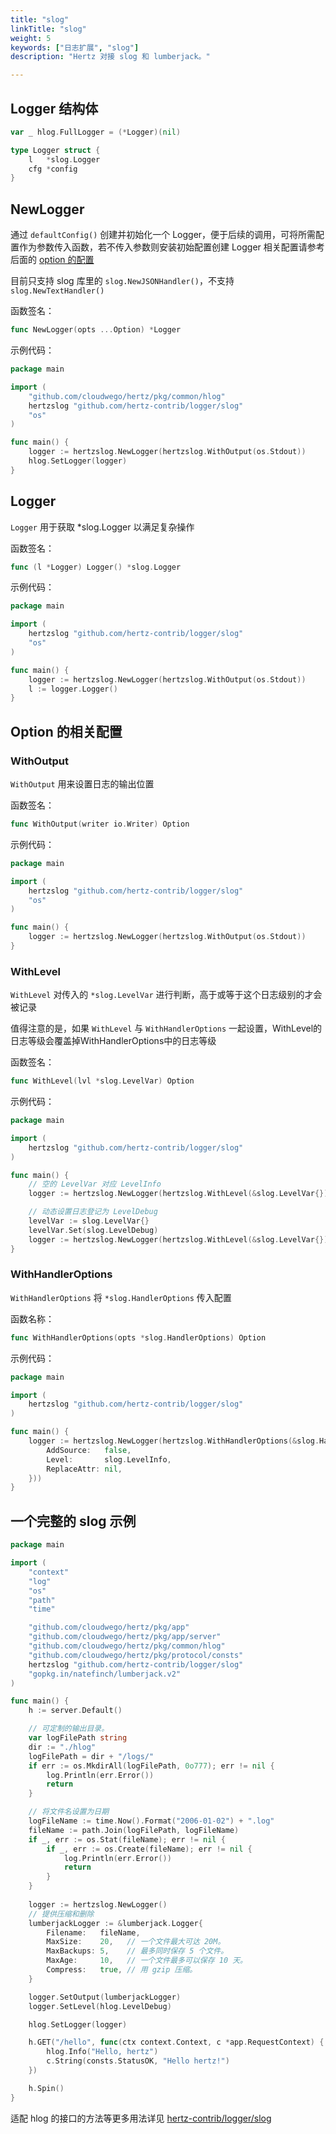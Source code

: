 ```yaml
---
title: "slog"
linkTitle: "slog"
weight: 5
keywords: ["日志扩展", "slog"]
description: "Hertz 对接 slog 和 lumberjack。"

---
```


## Logger 结构体

```go
var _ hlog.FullLogger = (*Logger)(nil)

type Logger struct {
    l   *slog.Logger
    cfg *config
}
```

## NewLogger

通过 `defaultConfig()` 创建并初始化一个 Logger，便于后续的调用，可将所需配置作为参数传入函数，若不传入参数则安装初始配置创建 Logger
相关配置请参考后面的 [option 的配置](#option-的相关配置)

目前只支持 slog 库里的 `slog.NewJSONHandler()`，不支持 `slog.NewTextHandler()`

函数签名：

```go
func NewLogger(opts ...Option) *Logger
```

示例代码：

```go
package main

import (
    "github.com/cloudwego/hertz/pkg/common/hlog"
    hertzslog "github.com/hertz-contrib/logger/slog"
    "os"
)

func main() {
    logger := hertzslog.NewLogger(hertzslog.WithOutput(os.Stdout))
    hlog.SetLogger(logger)
}
```

## Logger

`Logger` 用于获取 *slog.Logger 以满足复杂操作

函数签名：

```go
func (l *Logger) Logger() *slog.Logger
```

示例代码：

```go
package main

import (
    hertzslog "github.com/hertz-contrib/logger/slog"
    "os"
)

func main() {
    logger := hertzslog.NewLogger(hertzslog.WithOutput(os.Stdout))
    l := logger.Logger()
}
```

## Option 的相关配置

### WithOutput

`WithOutput` 用来设置日志的输出位置

函数签名：

```go
func WithOutput(writer io.Writer) Option
```

示例代码：

```go
package main

import (
    hertzslog "github.com/hertz-contrib/logger/slog"
    "os"
)

func main() {
    logger := hertzslog.NewLogger(hertzslog.WithOutput(os.Stdout))
}


```

### WithLevel

`WithLevel` 对传入的 `*slog.LevelVar` 进行判断，高于或等于这个日志级别的才会被记录

值得注意的是，如果 `WithLevel` 与 `WithHandlerOptions` 一起设置，WithLevel的日志等级会覆盖掉WithHandlerOptions中的日志等级

函数签名：

```go
func WithLevel(lvl *slog.LevelVar) Option
```

示例代码：

```go
package main

import (
    hertzslog "github.com/hertz-contrib/logger/slog"
)

func main() {
    // 空的 LevelVar 对应 LevelInfo
    logger := hertzslog.NewLogger(hertzslog.WithLevel(&slog.LevelVar{}))

    // 动态设置日志登记为 LevelDebug
    levelVar := slog.LevelVar{}
    levelVar.Set(slog.LevelDebug)
    logger := hertzslog.NewLogger(hertzslog.WithLevel(&slog.LevelVar{})) 
}

```

### WithHandlerOptions

`WithHandlerOptions` 将 `*slog.HandlerOptions` 传入配置

函数名称：

```go
func WithHandlerOptions(opts *slog.HandlerOptions) Option 
```

示例代码：

```go
package main

import (
    hertzslog "github.com/hertz-contrib/logger/slog"
)

func main() {
    logger := hertzslog.NewLogger(hertzslog.WithHandlerOptions(&slog.HandlerOptions{
        AddSource:   false,
        Level:       slog.LevelInfo,
        ReplaceAttr: nil,
    }))
}
```

## 一个完整的 slog 示例

```go
package main

import (
	"context"
	"log"
	"os"
	"path"
	"time"

	"github.com/cloudwego/hertz/pkg/app"
	"github.com/cloudwego/hertz/pkg/app/server"
	"github.com/cloudwego/hertz/pkg/common/hlog"
	"github.com/cloudwego/hertz/pkg/protocol/consts"
	hertzslog "github.com/hertz-contrib/logger/slog"
	"gopkg.in/natefinch/lumberjack.v2"
)

func main() {
	h := server.Default()

	// 可定制的输出目录。
	var logFilePath string
	dir := "./hlog"
	logFilePath = dir + "/logs/"
	if err := os.MkdirAll(logFilePath, 0o777); err != nil {
		log.Println(err.Error())
		return
	}

	// 将文件名设置为日期
	logFileName := time.Now().Format("2006-01-02") + ".log"
	fileName := path.Join(logFilePath, logFileName)
	if _, err := os.Stat(fileName); err != nil {
		if _, err := os.Create(fileName); err != nil {
			log.Println(err.Error())
			return
		}
	}
	
	logger := hertzslog.NewLogger()
	// 提供压缩和删除
	lumberjackLogger := &lumberjack.Logger{
		Filename:   fileName,
		MaxSize:    20,   // 一个文件最大可达 20M。
		MaxBackups: 5,    // 最多同时保存 5 个文件。
		MaxAge:     10,   // 一个文件最多可以保存 10 天。
		Compress:   true, // 用 gzip 压缩。
	}

	logger.SetOutput(lumberjackLogger)
	logger.SetLevel(hlog.LevelDebug)

	hlog.SetLogger(logger)

	h.GET("/hello", func(ctx context.Context, c *app.RequestContext) {
		hlog.Info("Hello, hertz")
		c.String(consts.StatusOK, "Hello hertz!")
	})

	h.Spin()
}
```

适配 hlog 的接口的方法等更多用法详见 [hertz-contrib/logger/slog](https://github.com/hertz-contrib/logger/tree/main/slog)
